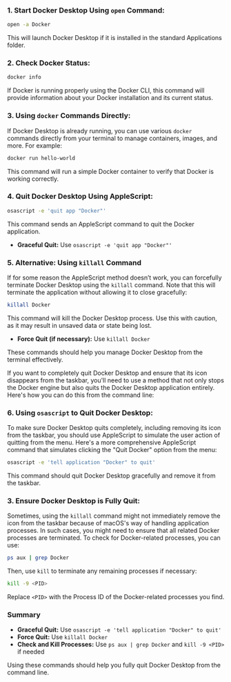 ### 1. **Start Docker Desktop Using `open` Command:**

```bash
open -a Docker
```

This will launch Docker Desktop if it is installed in the standard Applications folder.

### 2. **Check Docker Status:**

```bash
docker info
```

If Docker is running properly using the Docker CLI, this command will provide information about your Docker installation and its current status.

### 3. **Using `docker` Commands Directly:**

If Docker Desktop is already running, you can use various `docker` commands directly from your terminal to manage containers, images, and more. For example:
```bash
docker run hello-world
```
This command will run a simple Docker container to verify that Docker is working correctly. 

### 4. **Quit Docker Desktop Using AppleScript:**

```bash
osascript -e 'quit app "Docker"'
```
This command sends an AppleScript command to quit the Docker application.

- **Graceful Quit:** Use `osascript -e 'quit app "Docker"'`

### 5. **Alternative: Using `killall` Command**

If for some reason the AppleScript method doesn’t work, you can forcefully terminate Docker Desktop using the `killall` command. Note that this will terminate the application without allowing it to close gracefully:
```bash
killall Docker
```
This command will kill the Docker Desktop process. Use this with caution, as it may result in unsaved data or state being lost.
- **Force Quit (if necessary):** Use `killall Docker`

These commands should help you manage Docker Desktop from the terminal effectively.

If you want to completely quit Docker Desktop and ensure that its icon disappears from the taskbar, you'll need to use a method that not only stops the Docker engine but also quits the Docker Desktop application entirely. Here's how you can do this from the command line:

### 6. **Using `osascript` to Quit Docker Desktop:**

To make sure Docker Desktop quits completely, including removing its icon from the taskbar, you should use AppleScript to simulate the user action of quitting from the menu. Here's a more comprehensive AppleScript command that simulates clicking the "Quit Docker" option from the menu:

```bash
osascript -e 'tell application "Docker" to quit'
```
This command should quit Docker Desktop gracefully and remove it from the taskbar.

### 3. **Ensure Docker Desktop is Fully Quit:**

Sometimes, using the `killall` command might not immediately remove the icon from the taskbar because of macOS's way of handling application processes. In such cases, you might need to ensure that all related Docker processes are terminated. To check for Docker-related processes, you can use:

```bash
ps aux | grep Docker
```

Then, use `kill` to terminate any remaining processes if necessary:

```bash
kill -9 <PID>
```

Replace `<PID>` with the Process ID of the Docker-related processes you find.

### Summary

- **Graceful Quit:** Use `osascript -e 'tell application "Docker" to quit'`
- **Force Quit:** Use `killall Docker`
- **Check and Kill Processes:** Use `ps aux | grep Docker` and `kill -9 <PID>` if needed

Using these commands should help you fully quit Docker Desktop from the command line.